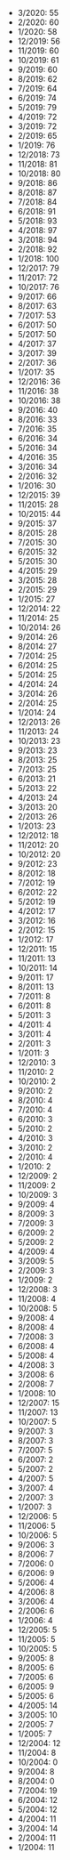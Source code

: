 *  3/2020: 55
*  2/2020: 60
*  1/2020: 58
*  12/2019: 56
*  11/2019: 60
*  10/2019: 61
*  9/2019: 60
*  8/2019: 62
*  7/2019: 64
*  6/2019: 74
*  5/2019: 79
*  4/2019: 72
*  3/2019: 72
*  2/2019: 65
*  1/2019: 76
*  12/2018: 73
*  11/2018: 81
*  10/2018: 80
*  9/2018: 86
*  8/2018: 87
*  7/2018: 84
*  6/2018: 91
*  5/2018: 93
*  4/2018: 97
*  3/2018: 94
*  2/2018: 92
*  1/2018: 100
*  12/2017: 79
*  11/2017: 72
*  10/2017: 76
*  9/2017: 66
*  8/2017: 63
*  7/2017: 53
*  6/2017: 50
*  5/2017: 50
*  4/2017: 37
*  3/2017: 39
*  2/2017: 36
*  1/2017: 35
*  12/2016: 36
*  11/2016: 38
*  10/2016: 38
*  9/2016: 40
*  8/2016: 33
*  7/2016: 35
*  6/2016: 34
*  5/2016: 34
*  4/2016: 35
*  3/2016: 34
*  2/2016: 32
*  1/2016: 30
*  12/2015: 39
*  11/2015: 28
*  10/2015: 44
*  9/2015: 37
*  8/2015: 28
*  7/2015: 30
*  6/2015: 32
*  5/2015: 30
*  4/2015: 29
*  3/2015: 28
*  2/2015: 29
*  1/2015: 27
*  12/2014: 22
*  11/2014: 25
*  10/2014: 26
*  9/2014: 26
*  8/2014: 27
*  7/2014: 25
*  6/2014: 25
*  5/2014: 25
*  4/2014: 24
*  3/2014: 26
*  2/2014: 25
*  1/2014: 24
*  12/2013: 26
*  11/2013: 24
*  10/2013: 23
*  9/2013: 23
*  8/2013: 25
*  7/2013: 25
*  6/2013: 21
*  5/2013: 22
*  4/2013: 24
*  3/2013: 20
*  2/2013: 26
*  1/2013: 23
*  12/2012: 18
*  11/2012: 20
*  10/2012: 20
*  9/2012: 23
*  8/2012: 18
*  7/2012: 19
*  6/2012: 22
*  5/2012: 19
*  4/2012: 17
*  3/2012: 16
*  2/2012: 15
*  1/2012: 17
*  12/2011: 15
*  11/2011: 13
*  10/2011: 14
*  9/2011: 17
*  8/2011: 13
*  7/2011: 8
*  6/2011: 8
*  5/2011: 3
*  4/2011: 4
*  3/2011: 4
*  2/2011: 3
*  1/2011: 3
*  12/2010: 3
*  11/2010: 2
*  10/2010: 2
*  9/2010: 2
*  8/2010: 4
*  7/2010: 4
*  6/2010: 3
*  5/2010: 2
*  4/2010: 3
*  3/2010: 2
*  2/2010: 4
*  1/2010: 2
*  12/2009: 2
*  11/2009: 2
*  10/2009: 3
*  9/2009: 4
*  8/2009: 3
*  7/2009: 3
*  6/2009: 2
*  5/2009: 2
*  4/2009: 4
*  3/2009: 5
*  2/2009: 3
*  1/2009: 2
*  12/2008: 3
*  11/2008: 4
*  10/2008: 5
*  9/2008: 4
*  8/2008: 4
*  7/2008: 3
*  6/2008: 4
*  5/2008: 4
*  4/2008: 3
*  3/2008: 6
*  2/2008: 7
*  1/2008: 10
*  12/2007: 15
*  11/2007: 13
*  10/2007: 5
*  9/2007: 3
*  8/2007: 3
*  7/2007: 5
*  6/2007: 2
*  5/2007: 2
*  4/2007: 5
*  3/2007: 4
*  2/2007: 3
*  1/2007: 3
*  12/2006: 5
*  11/2006: 5
*  10/2006: 5
*  9/2006: 3
*  8/2006: 7
*  7/2006: 0
*  6/2006: 9
*  5/2006: 4
*  4/2006: 8
*  3/2006: 4
*  2/2006: 6
*  1/2006: 4
*  12/2005: 5
*  11/2005: 5
*  10/2005: 5
*  9/2005: 8
*  8/2005: 6
*  7/2005: 6
*  6/2005: 9
*  5/2005: 6
*  4/2005: 14
*  3/2005: 10
*  2/2005: 7
*  1/2005: 7
*  12/2004: 12
*  11/2004: 8
*  10/2004: 0
*  9/2004: 8
*  8/2004: 0
*  7/2004: 19
*  6/2004: 12
*  5/2004: 12
*  4/2004: 11
*  3/2004: 14
*  2/2004: 11
*  1/2004: 11